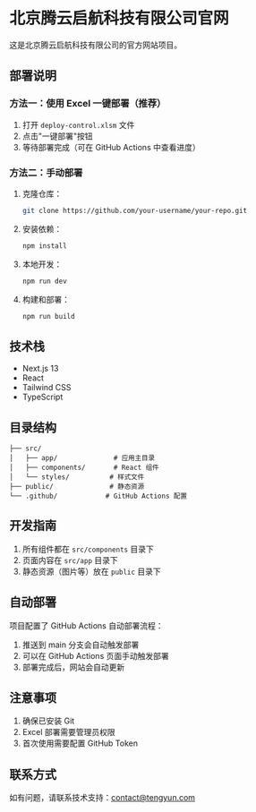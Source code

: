 # 北京腾云启航科技有限公司官网

这是北京腾云启航科技有限公司的官方网站项目。

## 部署说明

### 方法一：使用 Excel 一键部署（推荐）

1. 打开 `deploy-control.xlsm` 文件
2. 点击"一键部署"按钮
3. 等待部署完成（可在 GitHub Actions 中查看进度）

### 方法二：手动部署

1. 克隆仓库：
   ```bash
   git clone https://github.com/your-username/your-repo.git
   ```

2. 安装依赖：
   ```bash
   npm install
   ```

3. 本地开发：
   ```bash
   npm run dev
   ```

4. 构建和部署：
   ```bash
   npm run build
   ```

## 技术栈

- Next.js 13
- React
- Tailwind CSS
- TypeScript

## 目录结构

```
├── src/
│   ├── app/              # 应用主目录
│   ├── components/       # React 组件
│   └── styles/          # 样式文件
├── public/              # 静态资源
└── .github/            # GitHub Actions 配置
```

## 开发指南

1. 所有组件都在 `src/components` 目录下
2. 页面内容在 `src/app` 目录下
3. 静态资源（图片等）放在 `public` 目录下

## 自动部署

项目配置了 GitHub Actions 自动部署流程：

1. 推送到 main 分支会自动触发部署
2. 可以在 GitHub Actions 页面手动触发部署
3. 部署完成后，网站会自动更新

## 注意事项

1. 确保已安装 Git
2. Excel 部署需要管理员权限
3. 首次使用需要配置 GitHub Token

## 联系方式

如有问题，请联系技术支持：contact@tengyun.com
